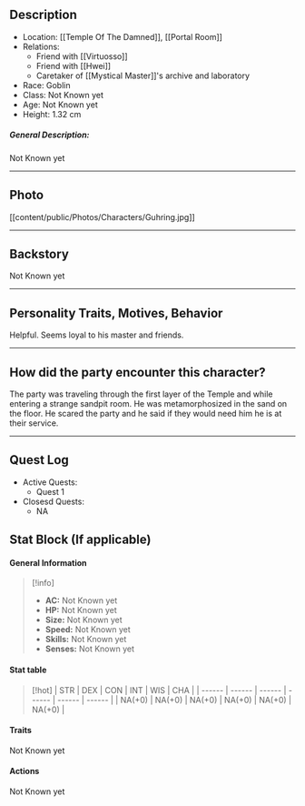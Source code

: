 
## Description
- Location: [[Temple Of The Damned]], [[Portal Room]]
- Relations: 
	- Friend with [[Virtuosso]]
	- Friend with [[Hwei]]
	- Caretaker of [[Mystical Master]]'s archive and laboratory
- Race: Goblin
- Class: Not Known yet
- Age: Not Known yet
- Height: 1.32 cm

##### General Description:
Not Known yet

---

## Photo
[[content/public/Photos/Characters/Guhring.jpg]]

---

## Backstory
Not Known yet


---


## Personality Traits, Motives, Behavior
Helpful. Seems loyal to his master and friends.


---

## How did the party encounter this character?
The party was traveling through the first layer of the Temple and while entering a strange sandpit room. He was metamorphosized in the sand on the floor.
 He scared the party and he said if they would need him he is at their service.

---


## Quest Log
- Active Quests:
	- Quest 1
- Closesd Quests:
	- NA


## Stat Block (If applicable)
#### General Information

>[!info]
>- **AC:** Not Known yet
>- **HP:** Not Known yet
>- **Size:** Not Known yet
>- **Speed:** Not Known yet
>- **Skills:** Not Known yet
>- **Senses:** Not Known yet

#### Stat table

>[!hot]
>| STR    | DEX    | CON    | INT    | WIS    | CHA    |
>| ------ | ------ | ------ | ------ | ------ | ------ |
>| NA(+0) | NA(+0) | NA(+0) | NA(+0) | NA(+0) | NA(+0) |

#### Traits

Not Known yet 


#### Actions

Not Known yet 